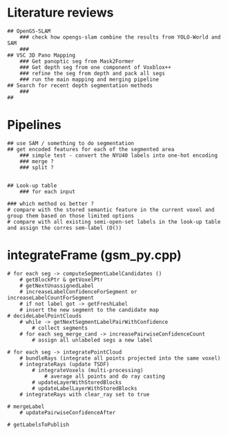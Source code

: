 # Literature reviews
    ## OpenGS-SLAM
        ### check how opengs-slam combine the results from YOLO-World and SAM
        ### 
    ## VSC 3D Pano Mapping
        ### Get panoptic seg from Mask2Former
        ### Get depth seg from one component of Voxblox++
        ### refine the seg from depth and pack all segs
        ### run the main mapping and merging pipeline
    ## Search for recent depth segmentation methods
        ### 
    ##

# Pipelines
    ## use SAM / something to do segmentation 
    ## get encoded features for each of the segmented area
        ### simple test - convert the NYU40 labels into one-hot encoding
        ### merge ?
        ### split ?


    ## Look-up table
        ### for each input 

    ### which method os better ? 
    # compare with the stored semantic feature in the current voxel and group them based on those limited options
    # compare with all existing semi-open-set labels in the look-up table and assign the corres sem-label (O())

# integrateFrame (gsm_py.cpp)
    # for each seg -> computeSegmentLabelCandidates ()
        # getBlockPtr & getVoxelPtr
        # getNextUnassignedLabel
        # increaseLabelConfidenceForSegment or increaseLabelCountForSegment
        # if not label got -> getFreshLabel
        # insert the new segment to the candidate map
    # decideLabelPointClouds
        # while -> getNextSegmentLabelPairWithConfidence
            # collect segments
        # for each seg_merge_cand -> increasePairwiseConfidenceCount
            # assign all unlabeled segs a new label

    # for each seg -> integratePointCloud 
        # bundleRays (integrate all points projected into the same voxel)
        # integrateRays (update TSDF)
            # integrateVoxels (multi-processing)
                # average all points and do ray casting
            # updateLayerWithStoredBlocks
            # updateLabelLayerWithStoredBlocks
        # integrateRays with clear_ray set to true

    # mergeLabel
        # updatePairwiseConfidenceAfter

    # getLabelsToPublish